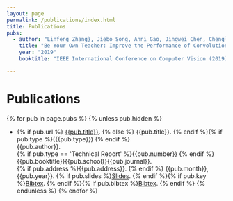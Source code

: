 ```yaml
---
layout: page
permalink: /publications/index.html
title: Publications
pubs:
  - author: "Linfeng Zhang}, Jiebo Song, Anni Gao, Jingwei Chen, Chenglong Bao, Kaisheng Ma"
    title: "Be Your Own Teacher: Improve the Performance of Convolutional Neural Networks via Self Distillation"
    year: "2019"
    booktitle: "IEEE International Conference on Computer Vision (2019)"

---
```


# Publications

{% for pub in page.pubs %}
{% unless pub.hidden %}
  - {% if pub.url %} [{{pub.title}}]({{pub.url}}).
    {% else %} {{pub.title}}.
    {% endif %}{% if pub.type %}({{pub.type}})
    {% endif %}<br>
    {{pub.author}}.<br>
    {% if pub.type == 'Technical Report' %}{{pub.number}}
    {% endif %}{{pub.booktitle}}{{pub.school}}{{pub.journal}}.<br>
    {% if pub.address %}{{pub.address}}.
    {% endif %} {{pub.month}}, {{pub.year}}. {% if pub.slides %}[Slides]({{pub.slides}}).
    {% endif %}{% if pub.key %}[Bibtex](http://groups.csail.mit.edu/commit/bibtex.cgi?key={{pub.key}}).
    {% endif %}{% if pub.bibtex %}[Bibtex]({{pub.bibtex}}).
    {% endif %}
{% endunless %}
{% endfor %}


